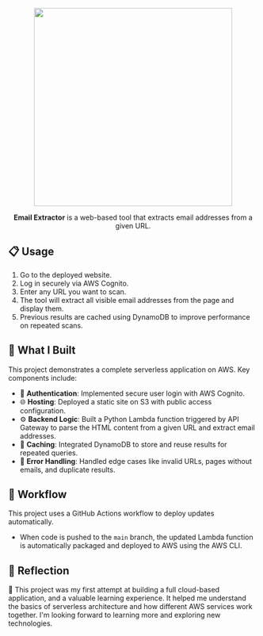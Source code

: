 <p align="center">
  <img src="Images/Email_Extractor.png" width="400"/>
</p>

<p align="center">
  <b>Email Extractor</b> is a web-based tool that extracts email addresses from a given URL.
</p> 

## 📋 Usage 

1. Go to the deployed website.
2. Log in securely via AWS Cognito.
3. Enter any URL you want to scan.
4. The tool will extract all visible email addresses from the page and display them.
5. Previous results are cached using DynamoDB to improve performance on repeated scans.

## 💼 What I Built  
This project demonstrates a complete serverless application on AWS. Key components include:

- 🔐 **Authentication**: Implemented secure user login with AWS Cognito.
- 🌐 **Hosting**: Deployed a static site on S3 with public access configuration.
- ⚙️ **Backend Logic**: Built a Python Lambda function triggered by API Gateway to parse the HTML content from a given URL and extract email addresses.
- 🧠 **Caching**: Integrated DynamoDB to store and reuse results for repeated queries.
- 🧪 **Error Handling**: Handled edge cases like invalid URLs, pages without emails, and duplicate results.  

## 🔄 Workflow  

This project uses a GitHub Actions workflow to deploy updates automatically.

- When code is pushed to the `main` branch, the updated Lambda function is automatically packaged and deployed to AWS using the AWS CLI.
  
## 🌱 Reflection

🌼 This project was my first attempt at building a full cloud-based application, and a valuable learning experience.
It helped me understand the basics of serverless architecture and how different AWS services work together.
I'm looking forward to learning more and exploring new technologies.

